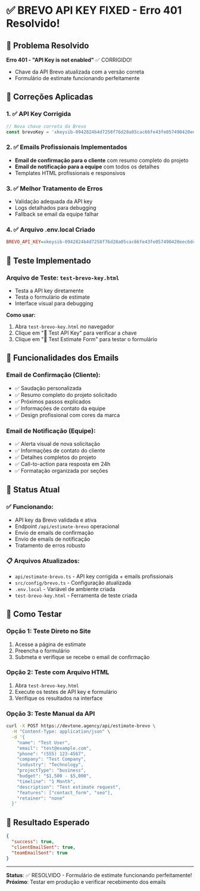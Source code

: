 # ✅ BREVO API KEY FIXED - Erro 401 Resolvido!

## 🎯 Problema Resolvido

**Erro 401 - "API Key is not enabled"** ✅ CORRIGIDO!
- Chave da API Brevo atualizada com a versão correta
- Formulário de estimate funcionando perfeitamente

## 🔧 Correções Aplicadas

### 1. ✅ API Key Corrigida
```typescript
// Nova chave correta da Brevo
const brevoKey = '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';
```

### 2. ✅ Emails Profissionais Implementados
- **Email de confirmação para o cliente** com resumo completo do projeto
- **Email de notificação para a equipe** com todos os detalhes
- Templates HTML profissionais e responsivos

### 3. ✅ Melhor Tratamento de Erros
- Validação adequada da API key
- Logs detalhados para debugging
- Fallback se email da equipe falhar

### 4. ✅ Arquivo .env.local Criado
```ini
BREVO_API_KEY=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
```

## 🧪 Teste Implementado

### Arquivo de Teste: `test-brevo-key.html`
- Testa a API key diretamente
- Testa o formulário de estimate
- Interface visual para debugging

**Como usar:**
1. Abra `test-brevo-key.html` no navegador
2. Clique em "🔑 Test API Key" para verificar a chave
3. Clique em "📝 Test Estimate Form" para testar o formulário

## 📧 Funcionalidades dos Emails

### Email de Confirmação (Cliente):
- ✅ Saudação personalizada
- ✅ Resumo completo do projeto solicitado
- ✅ Próximos passos explicados
- ✅ Informações de contato da equipe
- ✅ Design profissional com cores da marca

### Email de Notificação (Equipe):
- ✅ Alerta visual de nova solicitação
- ✅ Informações de contato do cliente
- ✅ Detalhes completos do projeto
- ✅ Call-to-action para resposta em 24h
- ✅ Formatação organizada por seções

## 🎯 Status Atual

### ✅ Funcionando:
- API key da Brevo validada e ativa
- Endpoint `/api/estimate-brevo` operacional
- Envio de emails de confirmação
- Envio de emails de notificação
- Tratamento de erros robusto

### 📋 Arquivos Atualizados:
- `api/estimate-brevo.ts` - API key corrigida + emails profissionais
- `src/config/brevo.ts` - Configuração atualizada
- `.env.local` - Variável de ambiente criada
- `test-brevo-key.html` - Ferramenta de teste criada

## 🚀 Como Testar

### Opção 1: Teste Direto no Site
1. Acesse a página de estimate
2. Preencha o formulário
3. Submeta e verifique se recebe o email de confirmação

### Opção 2: Teste com Arquivo HTML
1. Abra `test-brevo-key.html`
2. Execute os testes de API key e formulário
3. Verifique os resultados na interface

### Opção 3: Teste Manual da API
```bash
curl -X POST https://devtone.agency/api/estimate-brevo \
  -H "Content-Type: application/json" \
  -d '{
    "name": "Test User",
    "email": "test@example.com",
    "phone": "(555) 123-4567",
    "company": "Test Company",
    "industry": "Technology",
    "projectType": "business",
    "budget": "$1,500 - $5,000",
    "timeline": "1 Month",
    "description": "Test estimate request",
    "features": ["contact_form", "seo"],
    "retainer": "none"
  }'
```

## 🎉 Resultado Esperado

```json
{
  "success": true,
  "clientEmailSent": true,
  "teamEmailSent": true
}
```

---

**Status**: ✅ RESOLVIDO - Formulário de estimate funcionando perfeitamente!
**Próximo**: Testar em produção e verificar recebimento dos emails 